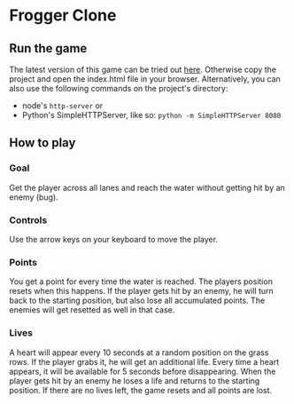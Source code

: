 # Frogger Clone

## Run the game
The latest version of this game can be tried out [here](https://donboli.github.io/frogger_clone/).
Otherwise copy the project and open the index.html file in your browser.
Alternatively, you can also use the following commands on the project's directory:
  - node's `http-server` or
  - Python's SimpleHTTPServer, like so: `python -m SimpleHTTPServer 8080`

## How to play

### Goal
Get the player across all lanes and reach the water without getting hit by an enemy (bug).

### Controls
Use the arrow keys on your keyboard to move the player.

### Points
You get a point for every time the water is reached. The players position resets when this happens.
If the player gets hit by an enemy, he will turn back to the starting position, but also lose all accumulated points. The enemies will get resetted as well in that case.

### Lives
A heart will appear every 10 seconds at a random position on the grass rows. If the player grabs it, he will get an additional life. Every time a heart appears, it will be available for 5 seconds before disappearing. When the player gets hit by an enemy he loses a life and returns to the starting position. If there are no lives left, the game resets and all points are lost.